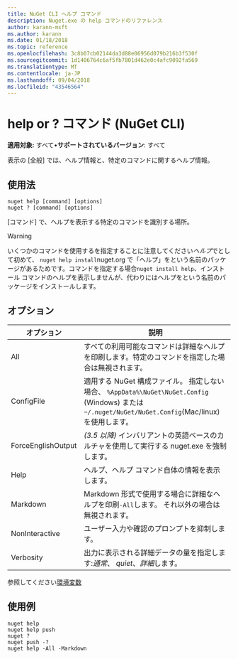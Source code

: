 ```yaml
---
title: NuGet CLI ヘルプ コマンド
description: Nuget.exe の help コマンドのリファレンス
author: karann-msft
ms.author: karann
ms.date: 01/18/2018
ms.topic: reference
ms.openlocfilehash: 3c8b07cb02144da3d88e06956d079b216b3f530f
ms.sourcegitcommit: 1d1406764c6af5fb7801d462e0c4afc9092fa569
ms.translationtype: MT
ms.contentlocale: ja-JP
ms.lasthandoff: 09/04/2018
ms.locfileid: "43546564"
---
```

# <a name="help-or--command-nuget-cli"></a>help or ? コマンド (NuGet CLI)

**適用対象:** すべて&bullet;**サポートされているバージョン**: すべて

表示の [全般] では、ヘルプ情報と、特定のコマンドに関するヘルプ情報。

## <a name="usage"></a>使用法

```cli
nuget help [command] [options]
nuget ? [command] [options]
```

[コマンド] で、ヘルプを表示する特定のコマンドを識別する場所。

> [!Warning]
> いくつかのコマンドを使用するを指定することに注意してください*ヘルプ*でとして初めて、 `nuget help install`nuget.org で「ヘルプ」をという名前のパッケージがあるためです。コマンドを指定する場合`nuget install help`、インストール コマンドのヘルプを表示しませんが、代わりにはヘルプをという名前のパッケージをインストールします。

## <a name="options"></a>オプション

| オプション | 説明 |
| --- | --- |
| All | すべての利用可能なコマンドは詳細なヘルプを印刷します。特定のコマンドを指定した場合は無視されます。 |
| ConfigFile | 適用する NuGet 構成ファイル。 指定しない場合、 `%AppData%\NuGet\NuGet.Config` (Windows) または`~/.nuget/NuGet/NuGet.Config`(Mac/linux) を使用します。|
| ForceEnglishOutput | *(3.5 以降)* インバリアントの英語ベースのカルチャを使用して実行する nuget.exe を強制します。 |
| Help | ヘルプ、ヘルプ コマンド自体の情報を表示します。 |
| Markdown | Markdown 形式で使用する場合に詳細なヘルプを印刷`-All`します。 それ以外の場合は無視されます。 |
| NonInteractive | ユーザー入力や確認のプロンプトを抑制します。 |
| Verbosity | 出力に表示される詳細データの量を指定します:*通常*、 *quiet*、*詳細*します。 |

参照してください[環境変数](cli-ref-environment-variables.md)

## <a name="examples"></a>使用例

```cli
nuget help
nuget help push
nuget ?
nuget push -?
nuget help -All -Markdown
```
